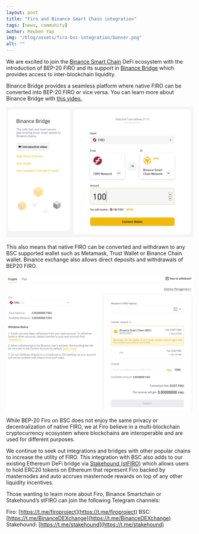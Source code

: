 ```yaml
---
layout: post
title: "Firo and Binance Smart Chain integration"
tags: [news, community]
author: Reuben Yap
img: "/blog/assets/firo-bsc-integration/banner.png"
alt: ""
---
```

We are excited to join the [Binance Smart Chain](https://www.binance.org/en/smartChain) DeFi ecosystem with the introduction of BEP-20 FIRO and its support in [Binance Bridge](https://www.binance.org/en/bridge) which provides access to inter-blockchain liquidity. 

Binance Bridge provides a seamless platform where native FIRO can be converted into BEP-20 FIRO or vice versa. You can learn more about Binance Bridge with [this video.](https://fast.wistia.net/embed/iframe/fhip2z4nth)

![](/blog/assets/firo-bsc-integration/firo-binance-bridge.png) 

This also means that native FIRO can be converted and withdrawn to any BSC supported wallet such as Metamask, Trust Wallet or Binance Chain wallet. Binance exchange also allows direct deposits and withdrawals of BEP20 FIRO.

![](/blog/assets/firo-bsc-integration/firo-binance-withdraw.png) 

While BEP-20 Firo on BSC does not enjoy the same privacy or decentralization of native FIRO, we at Firo believe in a multi-blockchain cryptocurrency ecosystem where blockchains are interoperable and are used for different purposes. 

We continue to seek out integrations and bridges with other popular chains to increase the utility of FIRO. This integration with BSC also adds to our existing Ethereum DeFi bridge via [Stakehound (stFIRO)](https://stakehound.com/docs/faq/stfiro/) which allows users to hold ERC20 tokens on Ethereum that represent Firo backed by masternodes and auto accrues masternode rewards on top of any other liquidity incentives.

Those wanting to learn more about Firo, Binance Smartchain or Stakehound’s stFIRO can join the following Telegram channels:

Firo: [https://t.me/firoproject](https://t.me/firoproject)
BSC: [https://t.me/BinanceDEXchange](https://t.me/BinanceDEXchange)
Stakehound: [https://t.me/stakehound](https://t.me/stakehound)
